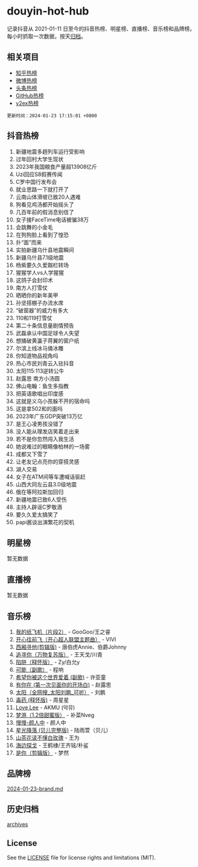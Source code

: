 # douyin-hot-hub

记录抖音从 2021-01-11 日至今的抖音热榜、明星榜、直播榜、音乐榜和品牌榜。每小时抓取一次数据，按天[归档](archives)。

## 相关项目

- [知乎热榜](https://github.com/lonnyzhang423/zhihu-hot-hub)
- [微博热榜](https://github.com/lonnyzhang423/weibo-hot-hub)
- [头条热榜](https://github.com/lonnyzhang423/toutiao-hot-hub)
- [GitHub热榜](https://github.com/lonnyzhang423/github-hot-hub)
- [v2ex热榜](https://github.com/lonnyzhang423/v2ex-hot-hub)


`更新时间：2024-01-23 17:15:01 +0800`

## 抖音热榜

1. 新疆地震多趟列车运行受影响
1. 过年回村大学生现状
1. 2023年我国粮食产量超13908亿斤
1. Uzi回应S8假赛传闻
1. C罗中国行发布会
1. 就业思路一下就打开了
1. 云南山体滑坡已致20人遇难
1. 狗看见鸡汤都开始摇头了
1. 几百年前的假消息别信了
1. 女子接FaceTime电话被骗38万
1. 会跳舞的小金毛
1. 在狗狗脸上看到了惶恐
1. 扑“面”而来
1. 实拍新疆乌什县地震瞬间
1. 新疆乌什县7.1级地震
1. 杨紫要久久爱踹栏转场
1. 猩猩学人vs人学猩猩
1. 这鸽子会封印术
1. 南方人打雪仗
1. 晒晒你的新年美甲
1. 孙坚搭棚子办流水席
1. “破窗器”的威力有多大
1. 110和119打雪仗
1. 第二十条信息量剧情预告
1. 武磊承认中国足球令人失望
1. 想捅破黄瀛子蒋翼的窗户纸
1. 尔滨上线冰马俑冰雕
1. 你知道物品视角吗
1. 热心市民刘青云入驻抖音
1. 太阳115:113逆转公牛
1. 赵露思 南方小汤圆
1. 佛山电翰：鱼生多指教
1. 把英语歌唱出印度感
1. 这就是义乌小孩躲不开的宿命吗
1. 这是拿502和的面吗
1. 2023年广东GDP突破13万亿
1. 是王心凌男孩没错了
1. 没人能从理发店笑着走出来
1. 若不是你忽然闯入我生活
1. 她说难过的眼睛像柏林的一场雾
1. 成都又下雪了
1. 让老友记点亮你的穿搭灵感
1. 湖人交易
1. 女子在ATM间等车遭喊话驱赶
1. 山西大同左云县3.0级地震
1. 俄在等阿拉斯加回归
1. 新疆地震已致6人受伤
1. 主持人辟谣C罗敬酒
1. 要久久爱太搞笑了
1. papi酱谈出演繁花的契机

## 明星榜

暂无数据

## 直播榜

暂无数据

## 音乐榜

1. [我的纸飞机（片段2）](https://sf3-cdn-tos.douyinstatic.com/obj/tos-cn-ve-2774/oM2ZrKcg2CD5AeRB2gkeXOFB1IxAGJdZPazYHf) - GooGoo/王之睿
1. [开心往前飞（开心超人联盟主题曲）](https://sf3-cdn-tos.douyinstatic.com/obj/tos-cn-ve-2774/9d8fb7c82cf1421fb93a9fe925275e0a) - VIVI
1. [西厢寻他(剪辑版)](https://sf3-cdn-tos.douyinstatic.com/obj/tos-cn-ve-2774/oUsAVfAQKlRNxEv5qxvIB8o5qmIWUcXbzJKJhw) - 唐伯虎Annie、伯爵Johnny
1. [追寻你（万物复苏版）](https://sf3-cdn-tos.douyinstatic.com/obj/tos-cn-ve-2774/oYeAZJsbjIDit9APmBg8u6uDUQnHmoCf3gbo74) - 王天戈/川青
1. [陷阱（释怀版）](https://sf6-cdn-tos.douyinstatic.com/obj/tos-cn-ve-2774/oE8C21LeZrzKLDFfQYgMzx4GAIHageG5IzayY7) - Zy/白允y
1. [可能（副歌）](https://sf3-cdn-tos.douyinstatic.com/obj/tos-cn-ve-2774/cde1731888894259b333569393c2fb51) - 程响
1. [希望你被这个世界爱着 (副歌)](https://sf86-cdn-tos.douyinstatic.com/obj/tos-cn-ve-2774/oUHCmWQfZlE3QQBKBeD8rCFLpJzPgCpImhsxMt) - 许亚童
1. [有你在 (第一次见面你的开场白)](https://sf6-cdn-tos.douyinstatic.com/obj/tos-cn-ve-2774/oAthrQ3ClJBfI57uBoFEgNDYtNCZ0TSYQQfxQ0) - 赵露思
1. [太阳（全网搜_太阳刘鹏_可听）](https://sf86-cdn-tos.douyinstatic.com/obj/tos-cn-ve-2774/ogWbyIQnlBFImVbeDocRdCIYtBHlbJXgfZMvgz) - 刘鹏
1. [毒药 (释怀版)](https://sf86-cdn-tos.douyinstatic.com/obj/tos-cn-ve-2774/oYILMEAzspdZBIzy4frJNB8ZHPHWAhiwowd4Ad) - 周星星
1. [Love Lee](https://sf3-cdn-tos.douyinstatic.com/obj/tos-cn-ve-2774/o05GbkJGbCBTdDnMtB0fwOYgkeZp23vrWQDQBS) - AKMU (악뮤)
1. [梦游（1.2倍甜蜜版）](https://sf6-cdn-tos.douyinstatic.com/obj/tos-cn-ve-2774/o4gyAUm8hwufoEABmwVIiQtHsFuGzAEEWtNMzo) - 补菜Nveg
1. [慢慢-颜人中](https://sf3-cdn-tos.douyinstatic.com/obj/tos-cn-ve-2774/ocjHNfBXdBxQNC8ZGAeoLMFTUgtBg8bkExunDC) - 颜人中
1. [星光降落 (贝儿完整版)](https://sf3-cdn-tos.douyinstatic.com/obj/tos-cn-ve-2774/okwB9hAwyAtsFFkFBzAX1hOOfQuIoMNs0W2Mwr) - 陆雨萱（贝儿）
1. [山茶花读不懂白玫瑰](https://sf3-cdn-tos.douyinstatic.com/obj/tos-cn-ve-2774/osfn8B7DktrRHEPJgPCfDbw7QDQEkwC16BxZg9) - 王为
1. [海边探戈](https://sf3-cdn-tos.douyinstatic.com/obj/tos-cn-ve-2774/os9gE0VQCGqt6VQkZDyBBYvfSDY0QFe3vVmubn) - 王鹤棣/王齐铭/朴鲨
1. [是你（剪辑版）](https://sf86-cdn-tos.douyinstatic.com/obj/tos-cn-ve-2774/46019dae783c4c969944217fe1cfafc4) - 梦然

## 品牌榜

[2024-01-23-brand.md](archives/2024-01-23-brand.md)

## 历史归档

[archives](archives)

## License

See the [LICENSE](LICENSE) file for license rights and limitations (MIT).

